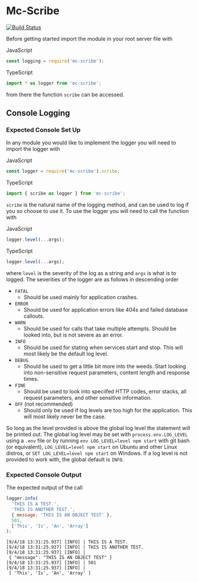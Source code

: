 # Mc-Scribe

[![Build Status](https://travis-ci.org/jmcdo29/mcScribe.svg?branch=master)](https://travis-ci.org/jmcdo29/mcScribe)

Before getting started import the module in your root server file with

JavaScript

```javascript
const logging = require('mc-scribe');
```

TypeScript

```typescript
import * as logger from 'mc-scribe';
```

from there the function `scribe` can be accessed.

## Console Logging

### Expected Console Set Up

In any module you would like to implement the logger you will need to import the logger with

JavaScript

```javascript
const logger = require('mc-scribe').scribe;
```

TypeScript

```typescript
import { scribe as logger } from 'mc-scribe';
```

`scribe` is the natural name of the logging method, and can be used to log if you so choose to use it. To use the logger you will need to call the function with

JavaScript

```javascript
logger.level(...args);
```

TypeScript

```typescript
logger.level(...args);
```

where `level` is the severity of the log as a string and `args` is what is to logged. The severities of the logger are as follows in descending order

- `FATAL`
  - Should be used mainly for application crashes.
- `ERROR`
  - Should be used for application errors like 404s and failed database callouts.
- `WARN`
  - Should be used for calls that take multiple attempts. Should be looked into, but is not severe as an error.
- `INFO`
  - Should be used for stating when services start and stop. This will most likely be the default log level.
- `DEBUG`
  - Should be used to get a little bit more into the weeds. Start looking into non-sensitive request parameters, content length and response times.
- `FINE`
  - Should be used to look into speciifed HTTP codes, error stacks, all request parameters, and other sensitive information.
- `OFF` (not recommended)
  - Should only be used if log levels are too high for the application. This will most likely never be the case.

So long as the level provided is above the global log level the statement will be printed out. The global log level may be set with `process.env.LOG_LEVEL` using a `.env` file or by running `env LOG_LEVEL=level npm start` with git bash (or equivalent), `LOG_LEVEL=level npm start` on Ubuntu and other Linux distros, or `SET LOG_LEVEL=level npm start` on Windows. If a log level is not provided to work with, the global default is `INFO`.

### Expected Console Output

The expected output of the call

```javascript
logger.info(
  'THIS IS A TEST.',
  'THIS IS ANOTHER TEST.',
  { message: 'THIS IS AN OBJECT TEST' },
  501,
  ['This', 'Is', 'An', 'Array']
);
```

```text
[9/4/18 13:31:25.937] [INFO] | THIS IS A TEST.
[9/4/18 13:31:25.937] [INFO] | THIS IS ANOTHER TEST.
[9/4/18 13:31:25.937] [INFO] |
 { "message": "THIS IS AN OBJECT TEST" }
[9/4/18 13:31:25.937] [INFO] | 501
[9/4/18 13:31:25.937] [INFO] |
 [ 'This', 'Is', 'An', 'Array' ]
```
